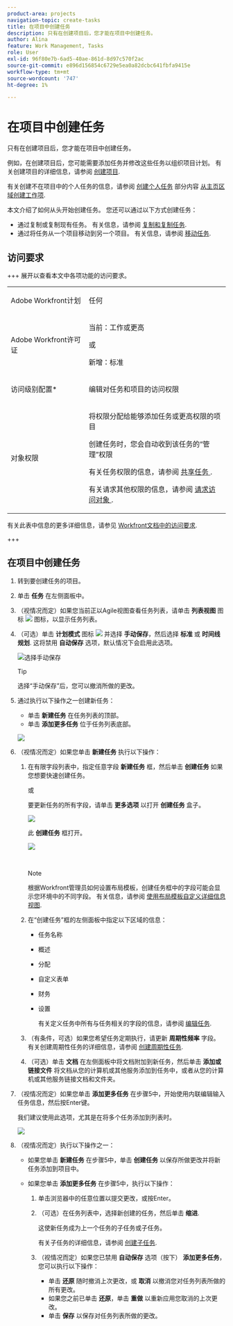 ```yaml
---
product-area: projects
navigation-topic: create-tasks
title: 在项目中创建任务
description: 只有在创建项目后，您才能在项目中创建任务。
author: Alina
feature: Work Management, Tasks
role: User
exl-id: 96f80e7b-6ad5-40ae-861d-8d97c570f2ac
source-git-commit: e896d156854c6729e5ea0a82dcbc641fbfa9415e
workflow-type: tm+mt
source-wordcount: '747'
ht-degree: 1%

---
```


# 在项目中创建任务

<!-- Audited: 1/2024 -->

只有在创建项目后，您才能在项目中创建任务。

例如，在创建项目后，您可能需要添加任务并修改这些任务以组织项目计划。 有关创建项目的详细信息，请参阅 [创建项目](../../../manage-work/projects/create-projects/create-project.md).

有关创建不在项目中的个人任务的信息，请参阅 [创建个人任务](../../../workfront-basics/using-home/using-the-home-area/create-work-items-in-home.md#create-a-personal-task) 部分内容 [从主页区域创建工作项](../../../workfront-basics/using-home/using-the-home-area/create-work-items-in-home.md).

本文介绍了如何从头开始创建任务。 您还可以通过以下方式创建任务：

* 通过复制或复制现有任务。 有关信息，请参阅 [复制和复制任务](../../../manage-work/tasks/manage-tasks/copy-and-duplicate-tasks.md).
* 通过将任务从一个项目移动到另一个项目。 有关信息，请参阅 [移动任务](../../../manage-work/tasks/manage-tasks/move-tasks.md).

## 访问要求

+++ 展开以查看本文中各项功能的访问要求。

<table style="table-layout:auto"> 
 <col> 
 <col> 
 <tbody> 
  <tr> 
   <td role="rowheader">Adobe Workfront计划</td> 
   <td> <p>任何</p> </td> 
  </tr> 
  <tr> 
   <td role="rowheader"> <p role="rowheader">Adobe Workfront许可证</p> </td> 
   <td><p>当前：工作或更高</p> 
   或
   <p>新增：标准</p> </td> 
  </tr> 
  <tr> 
   <td role="rowheader">访问级别配置*</td> 
   <td> <p>编辑对任务和项目的访问权限</p></td> 
  </tr> 
  <tr> 
   <td role="rowheader">对象权限</td> 
   <td> <p>将权限分配给能够添加任务或更高权限的项目</p> <p>创建任务时，您会自动收到该任务的“管理”权限</p> <p> 有关任务权限的信息，请参阅 <a href="../../../workfront-basics/grant-and-request-access-to-objects/share-a-task.md" class="MCXref xref">共享任务 </a>. </p> <p>有关请求其他权限的信息，请参阅 <a href="../../../workfront-basics/grant-and-request-access-to-objects/request-access.md" class="MCXref xref">请求访问对象 </a>.</p> </td> 
  </tr> 
 </tbody> 
</table>

有关此表中信息的更多详细信息，请参见 [Workfront文档中的访问要求](/help/quicksilver/administration-and-setup/add-users/access-levels-and-object-permissions/access-level-requirements-in-documentation.md).

+++

## 在项目中创建任务

1. 转到要创建任务的项目。
1. 单击 **任务** 在左侧面板中。
1. （视情况而定）如果您当前正以Agile视图查看任务列表，请单击 **列表视图** 图标 ![](assets/list-view-in-agile-view-for-tasks.png) 图标，以显示任务列表。
1. （可选）单击 **计划模式** 图标 ![](assets/nwe-plan-mode-icon-task-list.png) 并选择 **手动保存**，然后选择 **标准** 或 **时间线规划**. 这将禁用 **自动保存** 选项，默认情况下会启用此选项。

   ![选择手动保存](assets/manual-save-option.png)

   >[!TIP]
   >
   >选择“手动保存”后，您可以撤消所做的更改。

1. 通过执行以下操作之一创建新任务：

   * 单击 **新建任务** 在任务列表的顶部。
   * 单击 **添加更多任务** 位于任务列表底部。

   ![](assets/qs-new-task-or-add-task-buttons-in-list-highlighted-350x242.png)

1. （视情况而定）如果您单击 **新建任务** 执行以下操作：

   1. 在有限字段列表中，指定任意字段 **新建任务** 框，然后单击 **创建任务** 如果您想要快速创建任务。

      或

      要更新任务的所有字段，请单击 **更多选项** 以打开 **创建任务** 盒子。

      ![](assets/nwe-create-task-small-screen-350x272.png)

      此 **创建任务** 框打开。

      ![](assets/create-task-larger-box-nwe-350x244.png)

       

      >[!NOTE]
      >
      >根据Workfront管理员如何设置布局模板，创建任务框中的字段可能会显示您环境中的不同字段。 有关信息，请参阅 [使用布局模板自定义详细信息视图](../../../administration-and-setup/customize-workfront/use-layout-templates/customize-details-view-layout-template.md).

   1. 在“创建任务”框的左侧面板中指定以下区域的信息：

      * 任务名称
      * 概述
      * 分配
      * 自定义表单
      * 财务
      * 设置

        有关定义任务中所有与任务相关的字段的信息，请参阅 [编辑任务](../../../manage-work/tasks/manage-tasks/edit-tasks.md).

   1. （有条件，可选）如果您希望任务定期执行，请更新 **周期性频率** 字段。 有关创建周期性任务的详细信息，请参阅 [创建周期性任务](../../../manage-work/tasks/create-tasks/create-recurring-tasks.md).
   1. （可选）单击 **文档** 在左侧面板中将文档附加到新任务，然后单击 **添加或链接文件** 将文档从您的计算机或其他服务添加到任务中，或者从您的计算机或其他服务链接文档和文件夹。

1. （视情况而定）如果您单击 **添加更多任务** 在步骤5中，开始使用内联编辑输入任务信息，然后按Enter键。

   <!--
   <p data-mc-conditions="QuicksilverOrClassic.Draft mode">(NOTE: ensure this stays accurate)</p>
   -->

   我们建议使用此选项，尤其是在将多个任务添加到列表时。

   ![](assets/add-more-tasks-inline.png)

1. （视情况而定）执行以下操作之一：

   * 如果您单击 **新建任务** 在步骤5中，单击 **创建任务** 以保存所做更改并将新任务添加到项目中。

     <!--   
     <p data-mc-conditions="QuicksilverOrClassic.Draft mode">(NOTE: is this step still right?)</p>   
     -->

   * 如果您单击 **添加更多任务** 在步骤5中，执行以下操作：

     <!--   
     <p data-mc-conditions="QuicksilverOrClassic.Draft mode">(NOTE: is this step still right?) </p>   
     -->

      1. 单击浏览器中的任意位置以提交更改，或按Enter。
      1. （可选）在任务列表中，选择新创建的任务，然后单击 **缩进**.

         这使新任务成为上一个任务的子任务或子任务。

         有关子任务的详细信息，请参阅 [创建子任务](/help/quicksilver/manage-work/tasks/create-tasks/create-subtasks.md).

      1. （视情况而定）如果您已禁用 **自动保存** 选项（按下） **添加更多任务**，您可以执行以下操作：

         * 单击 **还原** 随时撤消上次更改，或 **取消** 以撤消您对任务列表所做的所有更改。
         * 如果您之前已单击 **还原**，单击 **重做** 以重新应用您取消的上次更改。
         * 单击 **保存** 以保存对任务列表所做的更改。
